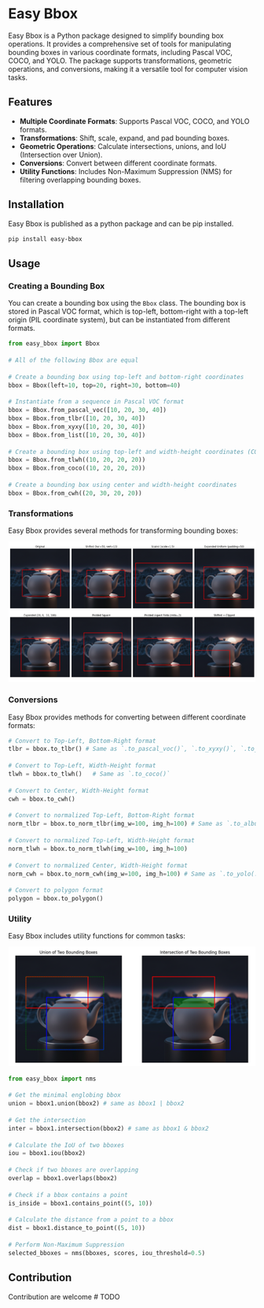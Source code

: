 # Easy Bbox

Easy Bbox is a Python package designed to simplify bounding box operations. It provides a comprehensive set of tools for manipulating bounding boxes in various coordinate formats, including Pascal VOC, COCO, and YOLO. The package supports transformations, geometric operations, and conversions, making it a versatile tool for computer vision tasks.

## Features
- **Multiple Coordinate Formats**: Supports Pascal VOC, COCO, and YOLO formats.
- **Transformations**: Shift, scale, expand, and pad bounding boxes.
- **Geometric Operations**: Calculate intersections, unions, and IoU (Intersection over Union).
- **Conversions**: Convert between different coordinate formats.
- **Utility Functions**: Includes Non-Maximum Suppression (NMS) for filtering overlapping bounding boxes.

## Installation
Easy Bbox is published as a python package and can be pip installed.

```bash
pip install easy-bbox
```

## Usage
### Creating a Bounding Box
You can create a bounding box using the `Bbox` class. The bounding box is stored in Pascal VOC format, which is top-left, bottom-right with a top-left origin (PIL coordinate system), but can be instantiated from different formats.

```py
from easy_bbox import Bbox

# All of the following Bbox are equal

# Create a bounding box using top-left and bottom-right coordinates
bbox = Bbox(left=10, top=20, right=30, bottom=40)

# Instantiate from a sequence in Pascal VOC format
bbox = Bbox.from_pascal_voc([10, 20, 30, 40])  
bbox = Bbox.from_tlbr([10, 20, 30, 40])   
bbox = Bbox.from_xyxy([10, 20, 30, 40])  
bbox = Bbox.from_list([10, 20, 30, 40])

# Create a bounding box using top-left and width-height coordinates (COCO format)
bbox = Bbox.from_tlwh((10, 20, 20, 20))
bbox = Bbox.from_coco((10, 20, 20, 20))

# Create a bounding box using center and width-height coordinates
bbox = Bbox.from_cwh((20, 30, 20, 20))
```

### Transformations
Easy Bbox provides several methods for transforming bounding boxes:

![bbox_transformations](images/bbox_transformations.png)

### Conversions
Easy Bbox provides methods for converting between different coordinate formats:

```py
# Convert to Top-Left, Bottom-Right format
tlbr = bbox.to_tlbr() # Same as `.to_pascal_voc()`, `.to_xyxy()`, `.to_list()`

# Convert to Top-Left, Width-Height format
tlwh = bbox.to_tlwh()   # Same as `.to_coco()`

# Convert to Center, Width-Height format
cwh = bbox.to_cwh()

# Convert to normalized Top-Left, Bottom-Right format
norm_tlbr = bbox.to_norm_tlbr(img_w=100, img_h=100) # Same as `.to_albu(...)`

# Convert to normalized Top-Left, Width-Height format
norm_tlwh = bbox.to_norm_tlwh(img_w=100, img_h=100)

# Convert to normalized Center, Width-Height format
norm_cwh = bbox.to_norm_cwh(img_w=100, img_h=100) # Same as `.to_yolo(...)`

# Convert to polygon format
polygon = bbox.to_polygon()
```

### Utility 
Easy Bbox includes utility functions for common tasks:

![bbox_utils](images/bbox_utils.png)

```py
from easy_bbox import nms

# Get the minimal englobing bbox
union = bbox1.union(bbox2) # same as bbox1 | bbox2

# Get the intersection
inter = bbox1.intersection(bbox2) # same as bbox1 & bbox2

# Calculate the IoU of two bboxes
iou = bbox1.iou(bbox2)

# Check if two bboxes are overlapping
overlap = bbox1.overlaps(bbox2)

# Check if a bbox contains a point
is_inside = bbox1.contains_point((5, 10))

# Calculate the distance from a point to a bbox
dist = bbox1.distance_to_point((5, 10))

# Perform Non-Maximum Suppression
selected_bboxes = nms(bboxes, scores, iou_threshold=0.5)
```

## Contribution

Contribution are welcome # TODO
